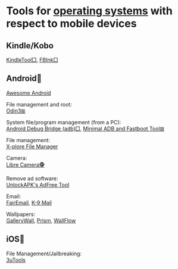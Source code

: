 
# Tools for [operating systems](https://trendless.tech/os/) with respect to mobile devices

## Kindle/Kobo

[KindleTool□](https://github.com/NiLuJe/KindleTool),
[FBInk□](https://github.com/NiLuJe/FBInk)

## Android🤖

[Awesome Android](https://gitlab.com/linuxcafefederation/awesome-android/)

File management and root:  
[Odin3⊞](https://odin3download.com/)

System file/program management (from a PC):  
[Android Debug Bridge (adb)□](https://developer.android.com/studio/command-line/adb),
[Minimal ADB and Fastboot Tool⊞](https://androidmtk.com/download-minimal-adb-and-fastboot-tool)

File management:  
[X-plore File Manager](https://www.lonelycatgames.com/apps/xplore/)

Camera:  
[Libre Camera🕵️](https://f-droid.org/packages/com.iakmds.librecamera/)

Remove ad software:  
[UnlockAPK's AdFree Tool](https://unlockapk.com/AdFree-Tool.php)

Email:  
[FairEmail](https://email.faircode.eu/),
[K-9 Mail](https://k9mail.app/)

Wallpapers:  
[GalleryWall](https://github.com/bossly/gallerywall),
[Prism](https://github.com/Hash-Studios/Prism),
[WallFlow](https://github.com/ammargitham/WallFlow)

## iOS🍎

File Management/Jailbreaking:  
[3uTools](https://www.3u.com/)
